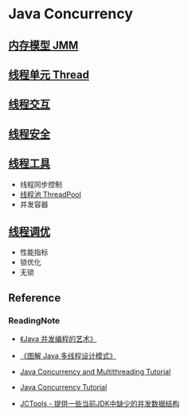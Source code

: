 # Java Concurrency

## [内存模型 JMM ](JMM/README.md)

## [线程单元 Thread](thread-unit/README.md)

## [线程交互](thread-interact/README.md)
## [线程安全](thread-safe/README.md)

## [线程工具](thread-tools/README.md)
* 线程同步控制
* [线程池 ThreadPool](../pool/java-framework/thread-pool/README.md)
* 并发容器

## [线程调优](thread-improve/README.md)
* 性能指标
* 锁优化
* 无锁
 
## Reference
### ReadingNote
* [《Java 并发编程的艺术》](https://github.com/SunnnyChan/SunnnyChan.github.io/blob/master/post/readme/reading/language/java/art_of_java_concurrency_programming/README.md)
* [《图解 Java 多线程设计模式》](https://github.com/SunnnyChan/SunnnyChan.github.io/blob/master/post/readme/reading/language/java/java-MT-thread-DP/README.md)

* [Java Concurrency and Multithreading Tutorial](http://tutorials.jenkov.com/java-concurrency/index.html)
* [Java Concurrency Tutorial](https://howtodoinjava.com/java-concurrency-tutorial/)


* [JCTools - 提供一些当前JDK中缺少的并发数据结构](https://github.com/JCTools/JCTools)

